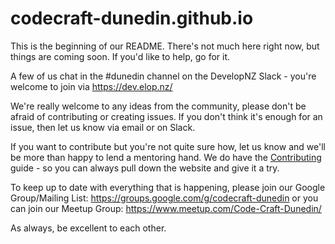 # codecraft-dunedin.github.io

This is the beginning of our README. There's not much here right now, but things are coming soon. If you'd like to help, go for it.

A few of us chat in the #dunedin channel on the DevelopNZ Slack - you're welcome to join via https://dev.elop.nz/

We're really welcome to any ideas from the community, please don't be afraid of contributing or creating issues. If you don't think it's enough for an issue, then let us know via email or on Slack.

If you want to contribute but you're not quite sure how, let us know and we'll be more than happy to lend a mentoring hand. We do have the [Contributing](https://codecraft.org.nz/contributors/) guide - so you can always pull down the website and give it a try.

To keep up to date with everything that is happening, please join our Google Group/Mailing List: https://groups.google.com/g/codecraft-dunedin or you can join our Meetup Group: https://www.meetup.com/Code-Craft-Dunedin/

As always, be excellent to each other.
